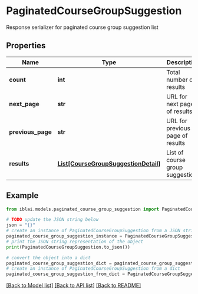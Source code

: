 # PaginatedCourseGroupSuggestion

Response serializer for paginated course group suggestion list

## Properties

Name | Type | Description | Notes
------------ | ------------- | ------------- | -------------
**count** | **int** | Total number of results | 
**next_page** | **str** | URL for next page of results | 
**previous_page** | **str** | URL for previous page of results | 
**results** | [**List[CourseGroupSuggestionDetail]**](CourseGroupSuggestionDetail.md) | List of course group suggestions | 

## Example

```python
from iblai.models.paginated_course_group_suggestion import PaginatedCourseGroupSuggestion

# TODO update the JSON string below
json = "{}"
# create an instance of PaginatedCourseGroupSuggestion from a JSON string
paginated_course_group_suggestion_instance = PaginatedCourseGroupSuggestion.from_json(json)
# print the JSON string representation of the object
print(PaginatedCourseGroupSuggestion.to_json())

# convert the object into a dict
paginated_course_group_suggestion_dict = paginated_course_group_suggestion_instance.to_dict()
# create an instance of PaginatedCourseGroupSuggestion from a dict
paginated_course_group_suggestion_from_dict = PaginatedCourseGroupSuggestion.from_dict(paginated_course_group_suggestion_dict)
```
[[Back to Model list]](../README.md#documentation-for-models) [[Back to API list]](../README.md#documentation-for-api-endpoints) [[Back to README]](../README.md)


